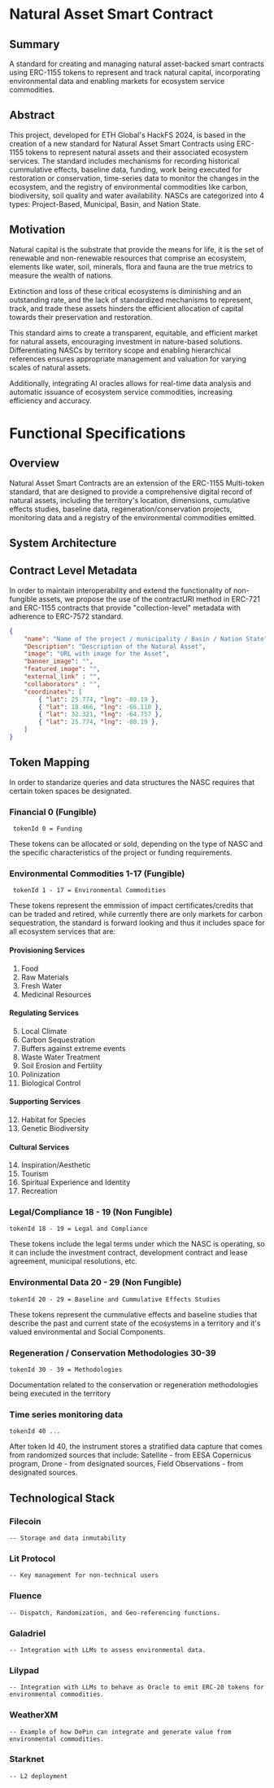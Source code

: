 # Natural Asset Smart Contract

## Summary
A standard for creating and managing natural asset-backed smart contracts using ERC-1155 tokens to represent and track natural capital, incorporating environmental data and enabling markets for ecosystem service commodities.

## Abstract
This project, developed for ETH Global's HackFS 2024, is based in the creation of a new standard for Natural Asset Smart Contracts using ERC-1155 tokens to represent natural assets and their associated ecosystem services.  The standard includes mechanisms for recording historical cummulative effects, baseline data, funding, work being executed for restoration or conservation, time-series data to monitor the changes in the ecosystem, and the registry of environmental commodities like carbon, biodiversity, soil quality and water availability.  NASCs are categorized into 4 types: Project-Based, Municipal, Basin, and Nation State.

## Motivation
Natural capital is the substrate that provide the means for life, it is the set of renewable and non-renewable resources that comprise an ecosystem, elements like water, soil, minerals, flora and fauna are the true metrics to measure the wealth of nations.

Extinction and loss of these critical ecosystems is diminishing and an outstanding rate, and the lack of standardized mechanisms to represent, track, and trade these assets hinders the efficient allocation of capital towards their preservation and restoration. 

This standard aims to create a transparent, equitable, and efficient market for natural assets, encouraging investment in nature-based solutions. Differentiating NASCs by territory scope and enabling hierarchical references ensures appropriate management and valuation for varying scales of natural assets. 

Additionally, integrating AI oracles allows for real-time data analysis and automatic issuance of ecosystem service commodities, increasing efficiency and accuracy.

# Functional Specifications

## Overview
Natural Asset Smart Contracts are an extension of the ERC-1155 Multi-token standard, that are designed to provide a comprehensive digital record of natural assets, including the territory's location, dimensions, cumulative effects studies, baseline data, regeneration/conservation projects, monitoring data and a registry of the environmental commodities emitted.

## System Architecture

## Contract Level Metadata
In order to maintain interoperability and extend the functionality of non-fungible assets, we propose the use of the contractURI method in ERC-721 and ERC-1155 contracts that provide "collection-level" metadata with adherence to ERC-7572 standard.

```json
{
    "name": "Name of the project / municipality / Basin / Nation State",
    "Description": "Description of the Natural Asset",
    "image": "URL with image for the Asset",
    "banner_image": "",
    "featured_image": "",
    "external_link" : "",
    "collaborators" : "",
    "coordinates": [
        { "lat": 25.774, "lng": -80.19 },
        { "lat": 18.466, "lng": -66.118 },
        { "lat": 32.321, "lng": -64.757 },
        { "lat": 25.774, "lng": -80.19 },
    ]
}
```

## Token Mapping
In order to standarize queries and data structures the NASC requires that certain token spaces be designated.

### Financial 0 (Fungible) 

``` solidity
 tokenId 0 = Funding
```
These tokens can be allocated or sold, depending on the type of NASC and the specific characteristics of the project or funding requirements.

### Environmental Commodities 1-17 (Fungible)
``` solidity
 tokenId 1 - 17 = Environmental Commodities
```
These tokens represent the emmission of impact certificates/credits that can be traded and retired, while currently there are only markets for carbon sequestration, the standard is forward looking and thus it includes space for all ecosystem services that are:
 #### Provisioning Services
1. Food
2. Raw Materials
3. Fresh Water
4. Medicinal Resources

#### Regulating Services
5. Local Climate
6. Carbon Sequestration
7. Buffers against extreme events
8. Waste Water Treatment
9. Soil Erosion and Fertility
10. Polinization
11. Biological Control

#### Supporting Services
12. Habitat for Species
13. Genetic Biodiversity

#### Cultural Services
14. Inspiration/Aesthetic
15. Tourism
16. Spiritual Experience and Identity
17. Recreation

### Legal/Compliance 18 - 19 (Non Fungible)
``` Solidity
tokenId 18 - 19 = Legal and Compliance
```
These tokens include the legal terms under which the NASC is operating, so it can include the investment contract, development contract and lease agreement, municipal resolutions, etc.

### Environmental Data 20 - 29 (Non Fungible)
```Solidity
tokenId 20 - 29 = Baseline and Cummulative Effects Studies
```
These tokens represent the cummulative effects and baseline studies that describe the past and current state of the ecosystems in a territory and it's valued environmental and Social Components.

### Regeneration / Conservation Methodologies 30-39

```Solidity
tokenId 30 - 39 = Methodologies
````
Documentation related to the conservation or regeneration methodologies being executed in the territory


### Time series monitoring data
```Solidity
tokenId 40 ...
````
After token Id 40, the instrument stores a stratified data capture that comes from randomized sources that include: Satellite - from EESA Copernicus program, Drone - from designated sources, Field Observations - from designated sources.

## Technological Stack

### Filecoin
    -- Storage and data inmutability

### Lit Protocol
    -- Key management for non-technical users

### Fluence
    -- Dispatch, Randomization, and Geo-referencing functions.

### Galadriel
    -- Integration with LLMs to assess environmental data.

### Lilypad
    -- Integration with LLMs to behave as Oracle to emit ERC-20 tokens for environmental commodities.

### WeatherXM
    -- Example of how DePin can integrate and generate value from environmental commodities.

### Starknet
    -- L2 deployment